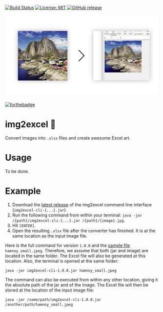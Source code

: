 [![Build Status](https://travis-ci.org/pixelstuermer/img2excel.svg?branch=master)](https://travis-ci.org/pixelstuermer/img2excel)
[![License: MIT](https://img.shields.io/badge/License-MIT-yellow.svg)](https://opensource.org/licenses/MIT)
[![GitHub release](https://img.shields.io/github/release/pixelstuermer/img2excel.svg)](https://github.com/pixelstuermer/img2excel/releases)

![intro](https://raw.githubusercontent.com/pixelstuermer/img2excel/master/src/readme-content/intro.jpg)

[![forthebadge](http://forthebadge.com/images/badges/you-didnt-ask-for-this.svg)](http://forthebadge.com)

# img2excel :rocket:
Convert images into `.xlsx` files and create awesome Excel art.

# Usage
To be done.

# Example
1. Download the [latest release](https://github.com/pixelstuermer/img2excel/releases/latest) of the img2excel command line interface (`img2excel-cli-{...}.jar`).
2. Run the following command from within your terminal: `java -jar /{path}/img2excel-cli-{...}.jar /{path}/{image}.jpg`.
3. Hit `[ENTER]`.
4. Open the resulting `.xlsx` file after the converter has finished. It is at the same location as the input image file.

Here is the full command for version `1.0.0` and the [sample file](https://raw.githubusercontent.com/pixelstuermer/img2excel/master/src/example/hamnoy_small.jpeg) `hamnoy_small.jpeg`. Therefore, we assume that both (jar and image) are located in the same folder. The Excel file will also be generated at this location. Also, the terminal is opened at the same folder:

    java -jar img2excel-cli-1.0.0.jar hamnoy_small.jpeg

The command can also be executed from within any other location, giving it the absolute path of the jar and of the image. The Excel file will then be stored at the location of the input image file:

    java -jar /some/path/img2excel-cli-1.0.0.jar /another/path/hamnoy_small.jpeg